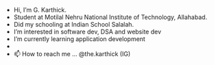 - Hi, I’m G. Karthick.
- Student at Motilal Nehru National Institute of Technology, Allahabad.
- Did my schooling at Indian School Salalah.
- I’m interested in software dev, DSA and website dev
- I’m currently learning application development
-
- 📫 How to reach me ... @the.karthick (IG)

<!---
thekarthick13/thekarthick13 is a ✨ special ✨ repository because its `README.md` (this file) appears on your GitHub profile.
You can click the Preview link to take a look at your changes.
--->

